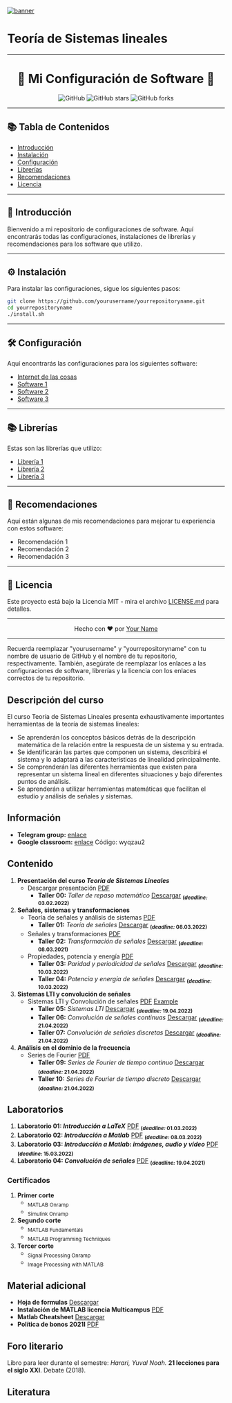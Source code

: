 [![banner](/pics/banner.png)](https://github.com/marcoteran/configurations)
# Teoría de Sistemas lineales

---

<div align="center">

# 🚀 Mi Configuración de Software 🚀

![GitHub](https://img.shields.io/github/license/yourusername/yourrepositoryname)
![GitHub stars](https://img.shields.io/github/stars/yourusername/yourrepositoryname)
![GitHub forks](https://img.shields.io/github/forks/yourusername/yourrepositoryname)

</div>

---

## 📚 Tabla de Contenidos

- [Introducción](#introducción)
- [Instalación](#instalación)
- [Configuración](#configuración)
- [Librerías](#librerías)
- [Recomendaciones](#recomendaciones)
- [Licencia](#licencia)

---

## 🎉 Introducción

Bienvenido a mi repositorio de configuraciones de software. Aquí encontrarás todas las configuraciones, instalaciones de librerías y recomendaciones para los software que utilizo.

---

## ⚙️ Instalación

Para instalar las configuraciones, sigue los siguientes pasos:

```bash
git clone https://github.com/yourusername/yourrepositoryname.git
cd yourrepositoryname
./install.sh
```

---

## 🛠️ Configuración

Aquí encontrarás las configuraciones para los siguientes software:

- [Internet de las cosas](/configurations/iotconfig.md)
- [Software 1](link-to-software-1-config)
- [Software 2](link-to-software-2-config)
- [Software 3](link-to-software-3-config)

---

## 📚 Librerías

Estas son las librerías que utilizo:

- [Librería 1](link-to-library-1)
- [Librería 2](link-to-library-2)
- [Librería 3](link-to-library-3)

---

## 🎁 Recomendaciones

Aquí están algunas de mis recomendaciones para mejorar tu experiencia con estos software:

- Recomendación 1
- Recomendación 2
- Recomendación 3

---

## 📜 Licencia

Este proyecto está bajo la Licencia MIT - mira el archivo [LICENSE.md](LICENSE.md) para detalles.

---

<div align="center">

Hecho con ❤️ por [Your Name](https://github.com/yourusername)

</div>

---

Recuerda reemplazar "yourusername" y "yourrepositoryname" con tu nombre de usuario de GitHub y el nombre de tu repositorio, respectivamente. También, asegúrate de reemplazar los enlaces a las configuraciones de software, librerías y la licencia con los enlaces correctos de tu repositorio.

## Descripción del curso

El curso Teoría de Sistemas Lineales presenta exhaustivamente importantes herramientas de la teoría de sistemas lineales:
* Se aprenderán los conceptos básicos detrás de la descripción matemática de la relación entre la respuesta de un sistema y su entrada.
* Se identificarán las partes que componen un sistema, describirá el sistema y lo adaptará a las características de linealidad principalmente.
* Se comprenderán las diferentes herramientas que existen para representar un sistema lineal en diferentes situaciones y bajo diferentes puntos de análisis.
* Se aprenderán a utilizar herramientas matemáticas que facilitan el estudio y análisis de señales y sistemas.

## Información
* **Telegram group:** [enlace](https://t.me/+FPhkAIccaWExMDcx)
* **Google classroom:** [enlace](https://classroom.google.com/c/NDU4NDA0NTkxMTg2?cjc=wyqzau2) Código: wyqzau2

## Contenido

1. **Presentación del curso *Teoría de Sistemas Lineales***
	* Descargar presentación [PDF](https://github.com/marcoteran/linearsystemstheory/raw/master/lectures/00_linearsystemtheory_syllabus.pdf)
		- **Taller 00:** *Taller de repaso matemático* [Descargar](https://github.com/marcoteran/linearsystemstheory/raw/master/homeworks/LST_TTQ_mathematicalreview.pdf) <sub>**(*deadline:* 03.02.2022)**</sub>
2. **Señales, sistemas y transformaciones**
	* Teoría de señales y análisis de sistemas [PDF](https://github.com/marcoteran/linearsystemstheory/raw/master/lectures/01_signaltheoryandsystems.pdf)
		- **Taller 01:** *Teoría de señales* [Descargar](https://github.com/marcoteran/linearsystemstheory/raw/master/homeworks/LST_TTQ_signaltheory.pdf) <sub>**(*deadline:* 08.03.2022)**</sub>
	* Señales y transformaciones [PDF](https://github.com/marcoteran/linearsystemstheory/raw/master/lectures/02_signalsandtransformations.pdf)
		- **Taller 02:** *Transformación de señales* [Descargar](https://github.com/marcoteran/linearsystemstheory/raw/master/homeworks/LST_TTQ_signaltransformation.pdf) <sub>**(*deadline:* 08.03.2021)**</sub>
	* Propiedades, potencia y energía  [PDF](https://github.com/marcoteran/linearsystemstheory/raw/master/lectures/03_propiertiespowerenergy.pdf)
		- **Taller 03:** *Paridad y periodicidad de señales* [Descargar](https://github.com/marcoteran/linearsystemstheory/raw/master/homeworks/LST_TTQ_symmetryandperiodicity.pdf) <sub>**(*deadline:* 10.03.2022)**</sub>
		- **Taller 04:** *Potencia y energía de señales* [Descargar](https://github.com/marcoteran/linearsystemstheory/raw/master/homeworks/LST_TTQ_energyandpower.pdf) <sub>**(*deadline:* 10.03.2022)**</sub>
3. **Sistemas LTI y convolución de señales**
	* Sistemas LTI y Convolución de señales [PDF](https://github.com/marcoteran/linearsystemstheory/raw/master/lectures/04_ltisystemsandconvolution.pdf) [Example](https://github.com/marcoteran/linearsystemstheory/raw/master/files/slides/04b_convolutionoftwofunctions.pdf)
		- **Taller 05:** *Sistemas LTI* [Descargar](https://github.com/marcoteran/linearsystemstheory/raw/master/homeworks/LST_TTQ_ltisystems.pdf) <sub>**(*deadline:* 19.04.2022)**</sub>
		- **Taller 06:** *Convolución de señales continuas* [Descargar](https://github.com/marcoteran/linearsystemstheory/raw/master/homeworks/LST_TTQ_continuousconvolution.pdf) <sub>**(*deadline:* 21.04.2022)**</sub>
		- **Taller 07:** *Convolución de señales discretas* [Descargar](https://github.com/marcoteran/linearsystemstheory/raw/master/homeworks/LST_TTQ_discreteconvolution.pdf) <sub>**(*deadline:* 21.04.2022)**</sub>
4. **Análisis en el dominio de la frecuencia**
	* Series de Fourier [PDF](https://github.com/marcoteran/linearsystemstheory/raw/master/lectures/06_fourierseries.pdf)
		- **Taller 09:** *Series de Fourier de tiempo continuo* [Descargar](https://github.com/marcoteran/linearsystemstheory/raw/master/homeworks/LST_TTQ_continuousfourierseries.pdf) <sub>**(*deadline:* 21.04.2022)**</sub>
		- **Taller 10:** *Series de Fourier de tiempo discreto* [Descargar](https://github.com/marcoteran/linearsystemstheory/raw/master/homeworks/LST_TTQ_discretefourierseries.pdf) <sub>**(*deadline:* 21.04.2022)**</sub>

## Laboratorios

1. **Laboratorio 01: *Introducción a LaTeX*** [PDF](https://github.com/marcoteran/linearsystemstheory/raw/master/laboratory/LST_LAB01_IntrotoLatex.pdf)  <sub>**(*deadline:* 01.03.2022)**</sub>
2. **Laboratorio 02: *Introducción a Matlab*** [PDF](https://github.com/marcoteran/linearsystemstheory/raw/master/laboratory/LST_LAB02_IntrotoMatlab.pdf) <sub>**(*deadline:* 08.03.2022)**</sub>
3. **Laboratorio 03: *Introducción a Matlab: imágenes, audio y vídeo*** [PDF](https://github.com/marcoteran/linearsystemstheory/raw/master/laboratory/LST_LAB03_IntrotoMatlabImageAudioVideo.pdf) <sub>**(*deadline:* 15.03.2022)**</sub>
4. **Laboratorio 04: *Convolución de señales*** [PDF](https://github.com/marcoteran/linearsystemstheory/raw/master/laboratory/LST_LAB04_SignalConvolution.pdf) <sub>**(*deadline:* 19.04.2021)**</sub>

### Certificados
1. **Primer corte**
	* <sub>MATLAB Onramp</sub>
	* <sub>Simulink Onramp</sub>
2. **Segundo corte**
	* <sub>MATLAB Fundamentals</sub>
	* <sub>MATLAB Programming Techniques</sub>
3. **Tercer corte**
	* <sub>Signal Processing Onramp</sub>
	* <sub>Image Processing with MATLAB</sub>

## Material adicional

* **Hoja de formulas** [Descargar](https://github.com/marcoteran/linearsystemstheory/raw/master/mathsheets/mathsheetbasic.pdf)
* **Instalación de MATLAB licencia Multicampus** [PDF](https://github.com/marcoteran/linearsystemstheory/raw/master/files/_others/matlabwidecampus_installation.pdf)
* **Matlab Cheatsheet** [Descargar](https://github.com/marcoteran/linearsystemstheory/raw/master/laboratory/introtomatlab/documentation/MatlabCheatsheet.pdf)
* **Política de bonos 2021I** [PDF](https://github.com/marcoteran/linearsystemstheory/raw/master/files/_others/BONOSpolicy_2022I.pdf)


## Foro literario
Libro para leer durante el semestre:
*Harari, Yuval Noah.* **21 lecciones para el siglo XXI**. Debate (2018).

## Literatura


